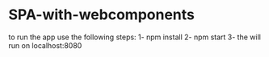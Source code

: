 # SPA-with-webcomponents
to run the app use the following steps:
1- npm install
2- npm start 
3- the will run on localhost:8080 
